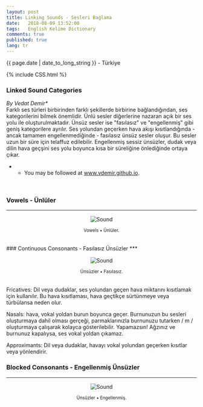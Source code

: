 ```yaml
---
layout: post
title: Linking Sounds - Sesleri Bağlama
date:   2018-08-09 13:52:00
tags:   English Kelime Dictionary
comments: true
published: true
lang: tr
---
```



<p class="meta">{{ page.date | date_to_long_string }} - Türkiye</p>

{% include CSS.html %}

### Linked Sound Categories

_By Vedat Demir*_
<br>
<i class="fas fa-paragraph fa-2x"></i> Farklı ses türleri birbirinden farklı şekillerde birbirine bağlandığından, ses kategorilerini bilmek önemlidir. Ünlü sesler diğerlerine nazaran açık bir ses yolu ile oluşturulmaktadır. Ünsüz sesler ise "fasılasız" ve "engellenmiş" gibi geniş kategorilere ayrılır. Ses yolundan geçerken hava akışı kısıtlandığında - ancak tamamen engellenmediğinde - fasılasız ünsüz sesler oluşur. Bu sesler uzun bir süre için telaffuz edilebilir. Engellenmiş sessiz ünsüzler, dudak veya dilin hava geçşini ses yolu boyunca  kısa bir süreliğine önlediğinde ortaya çıkar.


* * You may be followed at www.vdemir.github.io.

<br>


### Vowels - Ünlüler
***
<div class="resize" style="margin: 15px; text-align: center;">
  <img src="{{ site.baseurl }}/images/vowels.gif" alt="Sound" class="resize"  />
  <p><small>Vowels &bull; Ünlüler.</small></p>
</div>
<br>
### Continuous Consonants - Fasılasız Ünsüzler
***
<div class="resize" style="margin: 15px; text-align: center;">
  <img src="{{ site.baseurl }}/images/continuous-consonants.gif" alt="Sound" class="resize"  />
  <p><small>Ünsüzler &bull; Fasılasız.</small></p>
</div><br>
Fricatives: Dil veya dudaklar, ses yolundan geçen hava miktarını kısıtlamak için kullanılır. Bu hava kısıtlaması, hava geçtikçe sürtünmeye veya türbülansa neden olur.

Nasals: hava, vokal yoldan burun boyunca geçer. Burnunuzun bu sesleri oluşturmaya dahil olması gerçeği, parmaklarınızla burnunuzu tutarken / m / oluşturmaya çalışarak kolayca gösterilebilir. Yapamazsın! Ağzınız ve burnunuz kapalıysa, ses vokal yoldan çıkamaz.

Approximants: Dil veya dudaklar, havayı vokal yolundan geçerken kısıtlar veya yönlendirir.
<br>
### Blocked Consonants - Engellenmiş Ünsüzler
***
<div class="resize" style="margin: 15px; text-align: center;">
  <img src="{{ site.baseurl }}/images/blocked-consonants.gif" alt="Sound" class="resize"  />
  <p><small>Ünsüzler &bull; Engellenmiş.</small></p>
</div>

<style>
img.resize {
  max-width:65%;
  max-height:65%;
}
</style>
